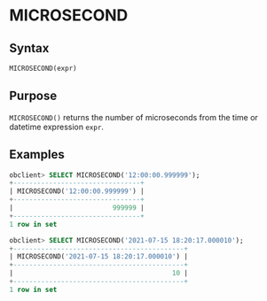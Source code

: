 # MICROSECOND

## Syntax

```sql
MICROSECOND(expr)
```

## Purpose

`MICROSECOND()` returns the number of microseconds from the time or datetime expression `expr`.

## Examples

```sql
obclient> SELECT MICROSECOND('12:00:00.999999');
+--------------------------------+
| MICROSECOND('12:00:00.999999') |
+--------------------------------+
|                         999999 |
+--------------------------------+
1 row in set

obclient> SELECT MICROSECOND('2021-07-15 18:20:17.000010');
+-------------------------------------------+
| MICROSECOND('2021-07-15 18:20:17.000010') |
+-------------------------------------------+
|                                        10 |
+-------------------------------------------+
1 row in set
```
